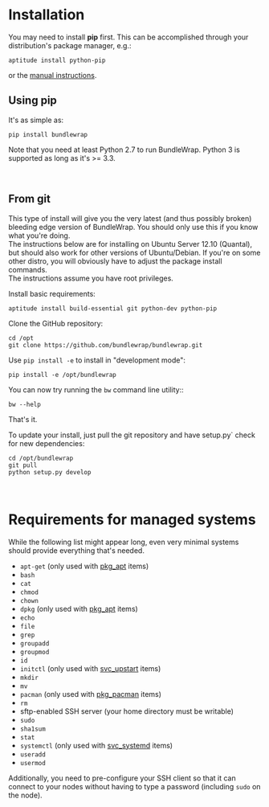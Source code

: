 # Installation

<div class="alert alert-info">You may need to install <strong>pip</strong> first. This can be accomplished through your distribution's package manager, e.g.:

<pre><code class="nohighlight">aptitude install python-pip</code></pre>

or the <a href="http://www.pip-installer.org/en/latest/installing.html">manual instructions</a>.</div>

## Using pip

It's as simple as:

<pre><code class="nohighlight">pip install bundlewrap</code></pre>

Note that you need at least Python 2.7 to run BundleWrap. Python 3 is supported as long as it's >= 3.3.

<br>

## From git

<div class="alert alert-warning">This type of install will give you the very latest (and thus possibly broken) bleeding edge version of BundleWrap.
You should only use this if you know what you're doing.</div>

<div class="alert alert-info">The instructions below are for installing on Ubuntu Server 12.10 (Quantal), but should also work for other versions of Ubuntu/Debian. If you're on some other distro, you will obviously have to adjust the package install commands.</div>

<div class="alert alert-info">The instructions assume you have root privileges.</div>

Install basic requirements:

<pre><code class="nohighlight">aptitude install build-essential git python-dev python-pip</code></pre>

Clone the GitHub repository:

<pre><code class="nohighlight">cd /opt
git clone https://github.com/bundlewrap/bundlewrap.git</code></pre>

Use `pip install -e` to install in "development mode":

<pre><code class="nohighlight">pip install -e /opt/bundlewrap</code></pre>

You can now try running the `bw` command line utility::

<pre><code class="nohighlight">bw --help</code></pre>

That's it.

To update your install, just pull the git repository and have setup.py` check for new dependencies:

<pre><code class="nohighlight">cd /opt/bundlewrap
git pull
python setup.py develop</code></pre>

<br>

# Requirements for managed systems

While the following list might appear long, even very minimal systems should provide everything that's needed.

* `apt-get` (only used with [pkg_apt](../items/pkg_apt.md) items)
* `bash`
* `cat`
* `chmod`
* `chown`
* `dpkg` (only used with [pkg_apt](../items/pkg_apt.md) items)
* `echo`
* `file`
* `grep`
* `groupadd`
* `groupmod`
* `id`
* `initctl` (only used with [svc_upstart](../items/svc_upstart.md) items)
* `mkdir`
* `mv`
* `pacman` (only used with [pkg_pacman](../items/pkg_pacman.md) items)
* `rm`
* sftp-enabled SSH server (your home directory must be writable)
* `sudo`
* `sha1sum`
* `stat`
* `systemctl` (only used with [svc_systemd](../items/svc_systemd.md) items)
* `useradd`
* `usermod`

Additionally, you need to pre-configure your SSH client so that it can connect to your nodes without having to type a password (including `sudo` on the node).
